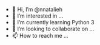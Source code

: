 - 👋 Hi, I’m @nnatalieh
- 👀 I’m interested in ...
- 🌱 I’m currently learning Python 3
- 💞️ I’m looking to collaborate on ...
- 📫 How to reach me ...

<!---
nnatalieh/nnatalieh is a ✨ special ✨ repository because its `README.md` (this file) appears on your GitHub profile.
You can click the Preview link to take a look at your changes.
--->
